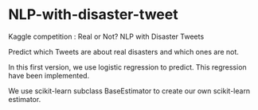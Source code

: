 # NLP-with-disaster-tweet

Kaggle competition : Real or Not? NLP with Disaster Tweets

Predict which Tweets are about real disasters and which ones are not.

In this first version, we use logistic regression to predict. This regression have been implemented. 

We use scikit-learn subclass BaseEstimator to create our own scikit-learn estimator. 
